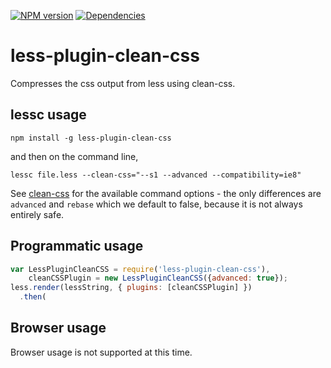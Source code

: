 [![NPM version](https://badge.fury.io/js/less-plugin-clean-css.svg)](http://badge.fury.io/js/less-plugin-clean-css) [![Dependencies](https://david-dm.org/less/less-plugin-clean-css.svg)](https://david-dm.org/less/less-plugin-clean-css)

# less-plugin-clean-css

Compresses the css output from less using clean-css.

## lessc usage

```
npm install -g less-plugin-clean-css
```

and then on the command line,

```
lessc file.less --clean-css="--s1 --advanced --compatibility=ie8"
```

See [clean-css](https://github.com/jakubpawlowicz/clean-css) for the available command options - the only differences are `advanced` and `rebase` which we default to false, because it is not always entirely safe.

## Programmatic usage

```js
var LessPluginCleanCSS = require('less-plugin-clean-css'),
    cleanCSSPlugin = new LessPluginCleanCSS({advanced: true});
less.render(lessString, { plugins: [cleanCSSPlugin] })
  .then(
```

## Browser usage

Browser usage is not supported at this time.
